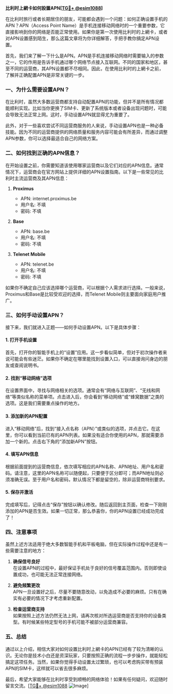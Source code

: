 **比利时上網卡如何設置APN[[TG💪+ @esim1088](https://t.me/s/esim1088)]**

在比利时旅行或者长期居住的朋友，可能都会遇到一个问题：如何正确设置手机的APN？APN（Access Point Name）是手机连接移动网络时的一个重要参数，它直接影响到你的网络是否能正常使用。如果你是第一次使用比利时的上網卡，或者对APN设置感到陌生，那么这篇文章将为你详细解答，手把手教你搞定APN设置。

首先，我们来了解一下什么是APN。APN是手机连接移动网络时需要输入的参数之一，它的作用是告诉手机通过哪个网络节点接入互联网。不同的国家和地区，甚至不同的运营商，其APN设置都不尽相同。因此，在使用比利时的上網卡之前，了解并正确配置APN是非常关键的一步。

### 一、为什么需要设置APN？

在比利时，虽然大多数运营商都支持自动配置APN的功能，但并不是所有情况都能顺利实现。比如当你更换了SIM卡、更新了系统版本或者设备出现问题时，可能会导致无法正常上网。这时，手动设置APN就显得尤为重要了。

此外，对于一些喜欢尝试不同运营商服务的人来说，手动设置APN也是一种必备技能。因为不同的运营商提供的网络质量和服务内容可能会有所差异，而通过调整APN参数，你可以选择最适合自己的网络方案。

### 二、如何找到正确的APN信息？

在开始设置之前，你需要知道该使用哪家运营商以及它们对应的APN信息。通常情况下，运营商会在官方网站上提供详细的APN设置指南。以下是一些常见的比利时主流运营商及其APN信息：

1. **Proximus**  
   - APN: internet.proximus.be  
   - 用户名: 不填  
   - 密码: 不填  

2. **Base**  
   - APN: base.be  
   - 用户名: 不填  
   - 密码: 不填  

3. **Telenet Mobile**  
   - APN: telenet.be  
   - 用户名: 不填  
   - 密码: 不填  

如果你不确定自己应该选择哪个运营商，可以根据个人需求进行选择。一般来说，Proximus和Base是比较受欢迎的选择，而Telenet Mobile则主要面向家庭用户推广。

### 三、如何手动设置APN？

接下来，我们就进入正题——如何手动设置APN。以下是具体步骤：

#### 1. 打开手机设置

首先，打开你的智能手机上的“设置”应用。这一步看似简单，但对于初次操作者来说可能会有些迷茫。如果你不确定在哪里能找到设置入口，可以直接询问身边的朋友或查阅说明书。

#### 2. 找到“移动网络”选项

在设置界面中，寻找与网络相关的选项。通常会有“网络与互联网”、“无线和网络”等类似名称的菜单项。点击进入后，你会看到“移动网络”或“蜂窝数据”之类的选项。这是我们需要重点操作的地方。

#### 3. 添加新的APN配置

进入“移动网络”后，找到“接入点名称（APN）”或类似的选项，并点击它。在这里，你可以看到当前已有的APN列表。如果没有适合你使用的APN，那就需要添加一个新的。点击右下角的“添加新APN”按钮。

#### 4. 填写APN信息

根据前面提到的运营商信息，依次填写相应的APN名称、APN地址、用户名和密码。请注意，这里的APN名称可以随便起，只要便于区分即可；而APN地址则必须准确无误。至于用户名和密码，默认情况下都是留空的，除非运营商特别要求。

#### 5. 保存并激活

完成填写后，记得点击“保存”按钮以确认修改。随后返回到主页面，检查一下刚刚添加的APN是否生效。如果一切正常，那么恭喜你，你的APN设置已经成功完成了！

### 四、注意事项

虽然上述方法适用于绝大多数智能手机和平板电脑，但在实际操作过程中还是有一些需要注意的地方：

1. **确保信号良好**  
   在设置APN的过程中，最好保证手机处于良好的信号覆盖范围内。否则即使设置成功，也可能无法正常连接网络。

2. **避免频繁更改**  
   APN一旦设置好之后，尽量不要随意改动，以免造成不必要的麻烦。只有在确实有必要的情况下才考虑重新配置。

3. **检查运营商支持**  
   如果按照上述方法仍然无法上网，请再次核对所选运营商是否支持你的设备类型。有时候某些特定型号的手机可能不被部分运营商兼容。

### 五、总结

通过以上介绍，相信大家对如何设置比利时上網卡的APN已经有了较为清晰的认识。无论你是技术小白还是资深玩家，只要按照正确的流程一步步操作，就能轻松搞定这项任务。当然，如果你觉得手动设置太过繁琐，也可以考虑购买带有预装APN的SIM卡，这样就可以省去很多麻烦。

最后，希望大家能够在比利时享受到顺畅的网络体验！如果有任何疑问，欢迎随时留言交流。[[TG💪+ @esim1088](https://t.me/s/esim1088) ![Image](https://i.postimg.cc/4NQfJmqS/Snipaste-2025-05-13-00-14-12.png)]